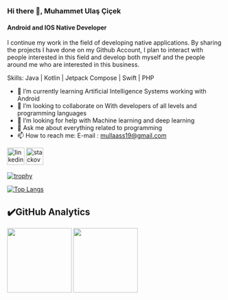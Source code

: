 ### Hi there 👋, Muhammet Ulaş Çiçek
#### Android and IOS Native Developer
I continue my work in the field of developing native applications. By sharing the projects I have done on my Github Account, I plan to interact with people interested in this field and develop both myself and the people around me who are interested in this business. 

Skills: Java | Kotlin | Jetpack Compose | Swift | PHP

- 🌱 I’m currently learning Artificial Intelligence Systems working with Android 
- 👯 I’m looking to collaborate on With developers of all levels and programming languages 
- 🤔 I’m looking for help with Machine learning and deep learning 
- 💬 Ask me about everything related to programming 
- 📫 How to reach me: E-mail : mullaass19@gmail.com 


[<img src='https://cdn.jsdelivr.net/npm/simple-icons@3.0.1/icons/linkedin.svg' alt='linkedin' height='40'>](https://www.linkedin.com/in/http://linkedin.com/in/muhammet-ulaş-çiçek-2b9a99227/)  [<img src='https://cdn.jsdelivr.net/npm/simple-icons@3.0.1/icons/stackoverflow.svg' alt='stackoverflow' height='40'>](https://stackoverflow.com/users/user:23403056)  

[![trophy](https://github-profile-trophy.vercel.app/?username=ulaass19)](https://github.com/ryo-ma/github-profile-trophy)

[![Top Langs](https://github-readme-stats.vercel.app/api/top-langs/?username=ulaass19)](https://github.com/anuraghazra/github-readme-stats)

## ✔️GitHub Analytics

<p align="left" >
<a href="https://github.com/ulaass19">
 <img height="150em" align:"center"  src="https://github-readme-stats-eight-theta.vercel.app/api?username=ulaass19&show_icons=true&theme=algolia&include_all_commits=true&count_private=true"/></a>
  <a href="https://github.com/ulaass19"><img height="150em" align:"center" src="https://github-readme-stats-eight-theta.vercel.app/api/top-langs/?username=ulaass19&layout=compact&langs_count=8&theme=algolia"/>
</a>
</p>
<!--
<p align="center"> <img src="https://komarev.com/ghpvc/?username=ulaass19&label=Profile%20views&color=0e75b6&style=flat" alt="ulaass19" /></p>

<!--
<p align="left">
<a href="https://docs.microsoft.com/en-us/dotnet/csharp/" target="_blank" rel="noreferrer"><img src="https://raw.githubusercontent.com/danielcranney/readme-generator/main/public/icons/skills/csharp-colored.svg" width="36" height="36" alt="C#" /></a>
<a href="https://developer.mozilla.org/en-US/docs/Web/JavaScript" target="_blank" rel="noreferrer"><img src="https://raw.githubusercontent.com/danielcranney/readme-generator/main/public/icons/skills/javascript-colored.svg" width="36" height="36" alt="Javascript" /></a>
<a href="https://developer.mozilla.org/en-US/docs/Glossary/HTML5" target="_blank" rel="noreferrer"><img src="https://raw.githubusercontent.com/danielcranney/readme-generator/main/public/icons/skills/html5-colored.svg" width="36" height="36" alt="HTML5" /></a>
<a href="https://www.w3.org/TR/CSS/#css" target="_blank" rel="noreferrer"><img src="https://raw.githubusercontent.com/danielcranney/readme-generator/main/public/icons/skills/css3-colored.svg" width="36" height="36" alt="CSS3" /></a>
<a href="https://getbootstrap.com/" target="_blank" rel="noreferrer"><img src="https://raw.githubusercontent.com/danielcranney/readme-generator/main/public/icons/skills/bootstrap-colored.svg" width="36" height="36" alt="Bootstrap" /></a>
<a href="https://www.mysql.com/" target="_blank" rel="noreferrer"><img src="https://raw.githubusercontent.com/danielcranney/readme-generator/main/public/icons/skills/mysql-colored.svg" width="36" height="36" alt="MySQL" /></a>
<a href="https://flutter.dev/" target="_blank" rel="noreferrer"><img src="https://raw.githubusercontent.com/danielcranney/readme-generator/main/public/icons/skills/flutter-colored.svg" width="36" height="36" alt="Flutter" /></a>
</p>

![GitHub streak stats](https://streak-stats.demolab.com/?user=ulaass19)  

